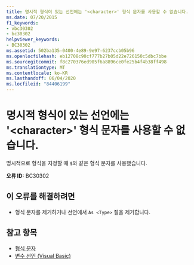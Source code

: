 ```yaml
---
title: 명시적 형식이 있는 선언에는 '<character>' 형식 문자를 사용할 수 없습니다.
ms.date: 07/20/2015
f1_keywords:
- vbc30302
- bc30302
helpviewer_keywords:
- BC30302
ms.assetid: 502ba135-0400-4e89-9e97-6237ccb05b96
ms.openlocfilehash: eb12708c90cf777b27b05d22e726150c5dbc7bbe
ms.sourcegitcommit: f8c270376ed905f6a8896ce0fe25b4f4b38ff498
ms.translationtype: MT
ms.contentlocale: ko-KR
ms.lasthandoff: 06/04/2020
ms.locfileid: "84406199"
---
```

# <a name="type-character-character-cannot-be-used-in-a-declaration-with-an-explicit-type"></a>명시적 형식이 있는 선언에는 '\<character>' 형식 문자를 사용할 수 없습니다.
명시적으로 형식을 지정할 때 `$`와 같은 형식 문자를 사용했습니다.  
  
 **오류 ID:** BC30302  
  
## <a name="to-correct-this-error"></a>이 오류를 해결하려면  
  
- 형식 문자를 제거하거나 선언에서 `As <Type>` 절을 제거합니다.  
  
## <a name="see-also"></a>참고 항목

- [형식 문자](../programming-guide/language-features/data-types/type-characters.md)
- [변수 선언 (Visual Basic)](../programming-guide/language-features/variables/variable-declaration.md)
